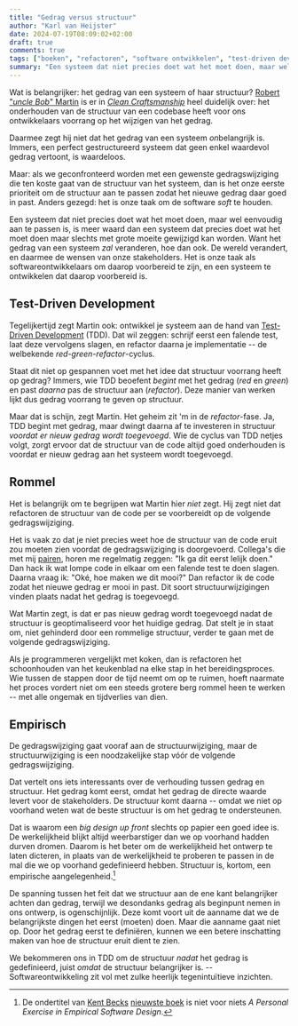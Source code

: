 ```yaml
---
title: "Gedrag versus structuur"
author: "Karl van Heijster"
date: 2024-07-19T08:09:02+02:00
draft: true
comments: true
tags: ["boeken", "refactoren", "software ontwikkelen", "test-driven development", "waarde"]
summary: "Een systeem dat niet precies doet wat het moet doen, maar wel eenvoudig aan te passen is, is meer waard dan een systeem dat precies doet wat het moet doen maar slechts met grote moeite gewijzigd kan worden. Want het gedrag van een systeem *zal* veranderen, hoe dan ook. De wereld verandert, en daarmee de wensen van onze stakeholders. Het is onze taak als softwareontwikkelaars om daarop voorbereid te zijn, en een systeem te ontwikkelen dat daarop voorbereid is."
---
```


Wat is belangrijker: het gedrag van een systeem of haar structuur? [Robert "*uncle Bob*" Martin]((https://en.wikipedia.org/wiki/Robert_C._Martin)) is er in [*Clean Craftsmanship*](https://www.pearson.com/en-us/subject-catalog/p/clean-craftsmanship-disciplines-standards-and-ethics/P200000009529/9780136915713) heel duidelijk over: het onderhouden van de structuur van een codebase heeft voor ons ontwikkelaars voorrang op het wijzigen van het gedrag.


Daarmee zegt hij niet dat het gedrag van een systeem *on*belangrijk is. Immers, een perfect gestructureerd systeem dat geen enkel waardevol gedrag vertoont, is waardeloos. 


Maar: als we geconfronteerd worden met een gewenste gedragswijziging die ten koste gaat van de structuur van het systeem, dan is het onze eerste prioriteit om de structuur aan te passen zodat het nieuwe gedrag daar goed in past. Anders gezegd: het is onze taak om de software *soft* te houden. 


Een systeem dat niet precies doet wat het moet doen, maar wel eenvoudig aan te passen is, is meer waard dan een systeem dat precies doet wat het moet doen maar slechts met grote moeite gewijzigd kan worden. Want het gedrag van een systeem *zal* veranderen, hoe dan ook. De wereld verandert, en daarmee de wensen van onze stakeholders. Het is onze taak als softwareontwikkelaars om daarop voorbereid te zijn, en een systeem te ontwikkelen dat daarop voorbereid is.


## Test-Driven Development


Tegelijkertijd zegt Martin ook: ontwikkel je systeem aan de hand van [Test-Driven Development](/tags/test-driven-development/ "Blogs met de tag 'test-driven development'") (TDD). Dat wil zeggen: schrijf eerst een falende test, laat deze vervolgens slagen, en refactor daarna je implementatie -- de welbekende *red*-*green*-*refactor*-cyclus.


Staat dit niet op gespannen voet met het idee dat structuur voorrang heeft op gedrag? Immers, wie TDD beoefent *begint* met het gedrag (*red* en *green*) en past *daarna* pas de structuur aan (*refactor*). Deze manier van werken lijkt dus gedrag voorrang te geven op structuur.


Maar dat is schijn, zegt Martin. Het geheim zit 'm in de *refactor*-fase. Ja, TDD begint met gedrag, maar dwingt daarna af te investeren in structuur *voordat er nieuw gedrag wordt toegevoegd*. Wie de cyclus van TDD netjes volgt, zorgt ervoor dat de structuur van de code altijd goed onderhouden is voordat er nieuw gedrag aan het systeem wordt toegevoegd.


## Rommel


Het is belangrijk om te begrijpen wat Martin hier *niet* zegt. Hij zegt niet dat refactoren de structuur van de code per se voorbereidt op de volgende gedragswijziging. 


Het is vaak zo dat je niet precies weet hoe de structuur van de code eruit zou moeten zien voordat de gedragswijziging is doorgevoerd. Collega's die met mij [pairen](/tags/pair-programming/ "Blogs met de tag 'pair programming'"), horen me regelmatig zeggen: "Ik ga dit eerst lelijk doen." Dan hack ik wat lompe code in elkaar om een falende test te doen slagen. Daarna vraag ik: "Oké, hoe maken we dit mooi?" Dan refactor ik de code zodat het nieuwe gedrag er mooi in past. Dit soort structuurwijzigingen vinden plaats nadat het gedrag is toegevoegd. 


Wat Martin zegt, is dat er pas nieuw gedrag wordt toegevoegd nadat de structuur is geoptimaliseerd voor het huidige gedrag. Dat stelt je in staat om, niet gehinderd door een rommelige structuur, verder te gaan met de volgende gedragswijziging.


Als je programmeren vergelijkt met koken, dan is refactoren het schoonhouden van het keukenblad na elke stap in het bereidingsproces. Wie tussen de stappen door de tijd neemt om op te ruimen, hoeft naarmate het proces vordert niet om een steeds grotere berg rommel heen te werken -- met alle ongemak en tijdverlies van dien. 


## Empirisch


De gedragswijziging gaat vooraf aan de structuurwijziging, maar de structuurwijziging is een noodzakelijke stap vóór de volgende gedragswijziging. 


Dat vertelt ons iets interessants over de verhouding tussen gedrag en structuur. Het gedrag komt eerst, omdat het gedrag de directe waarde levert voor de stakeholders. De structuur komt daarna -- omdat we niet op voorhand weten wat de beste structuur is om het gedrag te ondersteunen. 


Dat is waarom een *big design up front* slechts op papier een goed idee is. De werkelijkheid blijkt altijd weerbarstiger dan we op voorhand hadden durven dromen. Daarom is het beter om de werkelijkheid het ontwerp te laten dicteren, in plaats van de werkelijkheid te proberen te passen in de mal die we op voorhand gedefinieerd hebben. Structuur is, kortom, een empirische aangelegenheid.[^1]


De spanning tussen het feit dat we structuur aan de ene kant belangrijker achten dan gedrag, terwijl we desondanks gedrag als beginpunt nemen in ons ontwerp, is ogenschijnlijk. Deze komt voort uit de aanname dat we de belangrijkste dingen het eerst (moeten) doen. Maar die aanname gaat niet op. Door het gedrag eerst te definiëren, kunnen we een betere inschatting maken van hoe de structuur eruit dient te zien. 


We bekommeren ons in TDD om de structuur *nadat* het gedrag is gedefinieerd, juist *omdat* de structuur belangrijker is. -- Softwareontwikkeling zit vol met zulke heerlijk tegenintuïtieve inzichten.


[^1]: De ondertitel van [Kent Becks](https://www.kentbeck.com/) [nieuwste boek](https://www.oreilly.com/library/view/tidy-first/9781098151232/ "Kent Beck, 'Tidy First?: A Personal Exercise in Empirical Software Design', O'Reilly Media, 2023") is niet voor niets *A Personal Exercise in Empirical Software Design*. 
